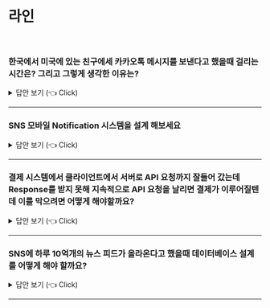 # 라인

<br>

### 한국에서 미국에 있는 친구에세 카카오톡 메시지를 보낸다고 했을때 걸리는 시간은? 그리고 그렇게 생각한 이유는? 

<details>
   <summary> 답안 보기 (👈 Click)</summary>
[참고: https://base64.guru/]
   
+
</details>


-----------------------


### SNS 모바일 Notification 시스템을 설계 해보세요  

<details>
   <summary> 답안 보기 (👈 Click)</summary>
[참고: 가상 면접 사례로 배우는 대규모 시스템 설계 기초 p.165]
   
+ 알림 시스
</details>


-----------------------

### 결제 시스템에서 클라이언트에서 서버로 API 요청까지 잘들어 갔는데 Response를 받지 못해 지속적으로 API 요청을 날리면 결제가 이루어질텐데 이를 막으려면 어떻게 해야할까요? 

<details>
   <summary> 답안 보기 (👈 Click)</summary>
[참고: https://base64.guru/]
   
+
</details>


-----------------------


### SNS에 하루 10억개의 뉴스 피드가 올라온다고 했을때 데이터베이스 설계를 어떻게 해야 할까요? 

<details>
   <summary> 답안 보기 (👈 Click)</summary>
[참고: https://base64.guru/]
   
+
</details>


-----------------------
